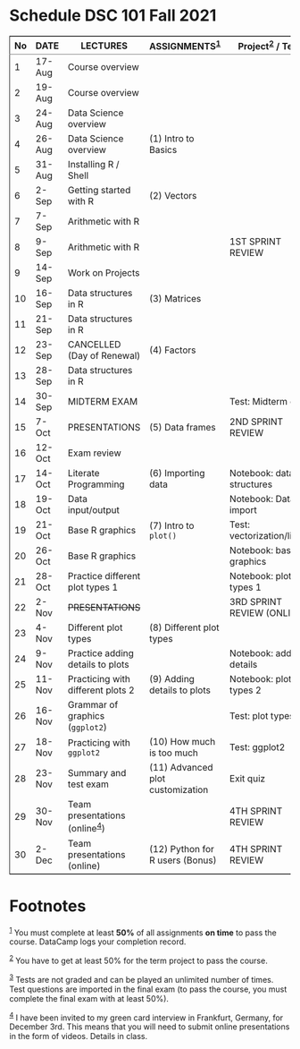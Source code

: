 

# Schedule DSC 101 Fall 2021

<table border="2" cellspacing="0" cellpadding="6" rules="groups" frame="hsides">


<colgroup>
<col  class="org-right" />

<col  class="org-left" />

<col  class="org-left" />

<col  class="org-left" />

<col  class="org-left" />
</colgroup>
<thead>
<tr>
<th scope="col" class="org-right">No</th>
<th scope="col" class="org-left">DATE</th>
<th scope="col" class="org-left">LECTURES</th>
<th scope="col" class="org-left">ASSIGNMENTS<sup><a id="fnr.1" class="footref" href="#fn.1">1</a></sup></th>
<th scope="col" class="org-left">Project<sup><a id="fnr.2" class="footref" href="#fn.2">2</a></sup> / Test<sup><a id="fnr.3" class="footref" href="#fn.3">3</a></sup></th>
</tr>
</thead>

<tbody>
<tr>
<td class="org-right">1</td>
<td class="org-left">17-Aug</td>
<td class="org-left">Course overview</td>
<td class="org-left">&#xa0;</td>
<td class="org-left">&#xa0;</td>
</tr>


<tr>
<td class="org-right">2</td>
<td class="org-left">19-Aug</td>
<td class="org-left">Course overview</td>
<td class="org-left">&#xa0;</td>
<td class="org-left">&#xa0;</td>
</tr>


<tr>
<td class="org-right">3</td>
<td class="org-left">24-Aug</td>
<td class="org-left">Data Science overview</td>
<td class="org-left">&#xa0;</td>
<td class="org-left">&#xa0;</td>
</tr>


<tr>
<td class="org-right">4</td>
<td class="org-left">26-Aug</td>
<td class="org-left">Data Science overview</td>
<td class="org-left">(1) Intro to Basics</td>
<td class="org-left">&#xa0;</td>
</tr>


<tr>
<td class="org-right">5</td>
<td class="org-left">31-Aug</td>
<td class="org-left">Installing R / Shell</td>
<td class="org-left">&#xa0;</td>
<td class="org-left">&#xa0;</td>
</tr>


<tr>
<td class="org-right">6</td>
<td class="org-left">2-Sep</td>
<td class="org-left">Getting started with R</td>
<td class="org-left">(2) Vectors</td>
<td class="org-left">&#xa0;</td>
</tr>


<tr>
<td class="org-right">7</td>
<td class="org-left">7-Sep</td>
<td class="org-left">Arithmetic with R</td>
<td class="org-left">&#xa0;</td>
<td class="org-left">&#xa0;</td>
</tr>


<tr>
<td class="org-right">8</td>
<td class="org-left">9-Sep</td>
<td class="org-left">Arithmetic with R</td>
<td class="org-left">&#xa0;</td>
<td class="org-left">1ST SPRINT REVIEW</td>
</tr>


<tr>
<td class="org-right">9</td>
<td class="org-left">14-Sep</td>
<td class="org-left">Work on Projects</td>
<td class="org-left">&#xa0;</td>
<td class="org-left">&#xa0;</td>
</tr>


<tr>
<td class="org-right">10</td>
<td class="org-left">16-Sep</td>
<td class="org-left">Data structures in R</td>
<td class="org-left">(3) Matrices</td>
<td class="org-left">&#xa0;</td>
</tr>


<tr>
<td class="org-right">11</td>
<td class="org-left">21-Sep</td>
<td class="org-left">Data structures in R</td>
<td class="org-left">&#xa0;</td>
<td class="org-left">&#xa0;</td>
</tr>


<tr>
<td class="org-right">12</td>
<td class="org-left">23-Sep</td>
<td class="org-left">CANCELLED (Day of Renewal)</td>
<td class="org-left">(4) Factors</td>
<td class="org-left">&#xa0;</td>
</tr>


<tr>
<td class="org-right">13</td>
<td class="org-left">28-Sep</td>
<td class="org-left">Data structures in R</td>
<td class="org-left">&#xa0;</td>
<td class="org-left">&#xa0;</td>
</tr>


<tr>
<td class="org-right">14</td>
<td class="org-left">30-Sep</td>
<td class="org-left">MIDTERM EXAM</td>
<td class="org-left">&#xa0;</td>
<td class="org-left">Test: Midterm exam</td>
</tr>


<tr>
<td class="org-right">15</td>
<td class="org-left">7-Oct</td>
<td class="org-left">PRESENTATIONS</td>
<td class="org-left">(5) Data frames</td>
<td class="org-left">2ND SPRINT REVIEW</td>
</tr>


<tr>
<td class="org-right">16</td>
<td class="org-left">12-Oct</td>
<td class="org-left">Exam review</td>
<td class="org-left">&#xa0;</td>
<td class="org-left">&#xa0;</td>
</tr>


<tr>
<td class="org-right">17</td>
<td class="org-left">14-Oct</td>
<td class="org-left">Literate Programming</td>
<td class="org-left">(6) Importing data</td>
<td class="org-left">Notebook: data structures</td>
</tr>


<tr>
<td class="org-right">18</td>
<td class="org-left">19-Oct</td>
<td class="org-left">Data input/output</td>
<td class="org-left">&#xa0;</td>
<td class="org-left">Notebook: Data import</td>
</tr>


<tr>
<td class="org-right">19</td>
<td class="org-left">21-Oct</td>
<td class="org-left">Base R graphics</td>
<td class="org-left">(7) Intro to <code>plot()</code></td>
<td class="org-left">Test: vectorization/litprog</td>
</tr>


<tr>
<td class="org-right">20</td>
<td class="org-left">26-Oct</td>
<td class="org-left">Base R graphics</td>
<td class="org-left">&#xa0;</td>
<td class="org-left">Notebook: base graphics</td>
</tr>


<tr>
<td class="org-right">21</td>
<td class="org-left">28-Oct</td>
<td class="org-left">Practice different plot types 1</td>
<td class="org-left">&#xa0;</td>
<td class="org-left">Notebook: plot types 1</td>
</tr>


<tr>
<td class="org-right">22</td>
<td class="org-left">2-Nov</td>
<td class="org-left"><del>PRESENTATIONS</del></td>
<td class="org-left">&#xa0;</td>
<td class="org-left">3RD SPRINT REVIEW (ONLINE)</td>
</tr>


<tr>
<td class="org-right">23</td>
<td class="org-left">4-Nov</td>
<td class="org-left">Different plot types</td>
<td class="org-left">(8) Different plot types</td>
<td class="org-left">&#xa0;</td>
</tr>


<tr>
<td class="org-right">24</td>
<td class="org-left">9-Nov</td>
<td class="org-left">Practice adding details to plots</td>
<td class="org-left">&#xa0;</td>
<td class="org-left">Notebook: adding details</td>
</tr>


<tr>
<td class="org-right">25</td>
<td class="org-left">11-Nov</td>
<td class="org-left">Practicing with different plots 2</td>
<td class="org-left">(9) Adding details to plots</td>
<td class="org-left">Notebook: plot types 2</td>
</tr>


<tr>
<td class="org-right">26</td>
<td class="org-left">16-Nov</td>
<td class="org-left">Grammar of graphics (<code>ggplot2</code>)</td>
<td class="org-left">&#xa0;</td>
<td class="org-left">Test: plot types</td>
</tr>


<tr>
<td class="org-right">27</td>
<td class="org-left">18-Nov</td>
<td class="org-left">Practicing with <code>ggplot2</code></td>
<td class="org-left">(10) How much is too much</td>
<td class="org-left">Test: ggplot2</td>
</tr>


<tr>
<td class="org-right">28</td>
<td class="org-left">23-Nov</td>
<td class="org-left">Summary and test exam</td>
<td class="org-left">(11) Advanced plot customization</td>
<td class="org-left">Exit quiz</td>
</tr>


<tr>
<td class="org-right">29</td>
<td class="org-left">30-Nov</td>
<td class="org-left">Team presentations (online<sup><a id="fnr.4" class="footref" href="#fn.4">4</a></sup>)</td>
<td class="org-left">&#xa0;</td>
<td class="org-left">4TH SPRINT REVIEW</td>
</tr>


<tr>
<td class="org-right">30</td>
<td class="org-left">2-Dec</td>
<td class="org-left">Team presentations (online)</td>
<td class="org-left">(12) Python for R users (Bonus)</td>
<td class="org-left">4TH SPRINT REVIEW</td>
</tr>
</tbody>
</table>


# Footnotes

<sup><a id="fn.1" href="#fnr.1">1</a></sup> You must complete at least **50%** of all assignments **on time** to
pass the course. DataCamp logs your completion record.

<sup><a id="fn.2" href="#fnr.2">2</a></sup> You have to get at least 50% for the term project to pass the course.

<sup><a id="fn.3" href="#fnr.3">3</a></sup> Tests are not graded and can be played an unlimited number of
times. Test questions are imported in the final exam (to pass the
course, you must complete the final exam with at least 50%).

<sup><a id="fn.4" href="#fnr.4">4</a></sup> I have been invited to my green card interview in Frankfurt,
Germany, for December 3rd. This means that you will need to submit
online presentations in the form of videos. Details in class.
